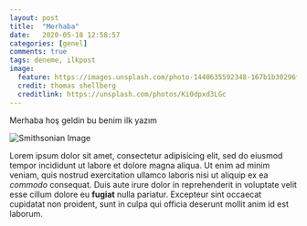 ```yaml
---
layout: post
title:  "Merhaba"
date:   2020-05-18 12:58:57
categories: [genel]
comments: true
tags: deneme, ilkpost
image:
  feature: https://images.unsplash.com/photo-1440635592348-167b1b30296f?crop=entropy&dpr=2&fit=crop&fm=jpg&h=475&ixjsv=2.1.0&ixlib=rb-0.3.5&q=50&w=1250
  credit: thomas shellberg
  creditlink: https://unsplash.com/photos/Ki0dpxd3LGc
---
```

Merhaba hoş geldin bu benim ilk yazım

<!--more-->

![Smithsonian Image](https://images.unsplash.com/photo-1440635592348-167b1b30296f?crop=entropy&dpr=2&fit=crop&fm=jpg&h=475&ixjsv=2.1.0&ixlib=rb-0.3.5&q=50&w=1250)

Lorem ipsum dolor sit amet, consectetur adipisicing elit, sed do eiusmod tempor incididunt ut labore et dolore magna aliqua. Ut enim ad minim veniam, quis nostrud exercitation ullamco laboris nisi ut aliquip ex ea *commodo* consequat. Duis aute irure dolor in reprehenderit in voluptate velit esse cillum dolore eu **fugiat** nulla pariatur. Excepteur sint occaecat cupidatat non proident, sunt in culpa qui officia deserunt mollit anim id est laborum.
